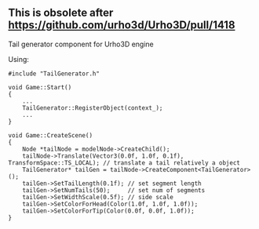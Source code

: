 ## This is obsolete after https://github.com/urho3d/Urho3D/pull/1418
Tail generator component for Urho3D engine

Using:

```
#include "TailGenerator.h"

void Game::Start()
{
    ...
    TailGenerator::RegisterObject(context_);
    ...
}

void Game::CreateScene()
{
    Node *tailNode = modelNode->CreateChild();
    tailNode->Translate(Vector3(0.0f, 1.0f, 0.1f), TransformSpace::TS_LOCAL); // translate a tail relatively a object
    TailGenerator* tailGen = tailNode->CreateComponent<TailGenerator>();
    tailGen->SetTailLength(0.1f); // set segment length
    tailGen->SetNumTails(50);     // set num of segments
    tailGen->SetWidthScale(0.5f); // side scale
    tailGen->SetColorForHead(Color(1.0f, 1.0f, 1.0f));
    tailGen->SetColorForTip(Color(0.0f, 0.0f, 1.0f));
}
```
